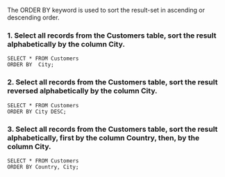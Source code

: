 The ORDER BY keyword is used to sort the result-set in ascending or descending order.  
### 1. Select all records from the Customers table, sort the result alphabetically by the column City.
```
SELECT * FROM Customers
ORDER BY  City;
```
### 2. Select all records from the Customers table, sort the result reversed alphabetically by the column City.
```
SELECT * FROM Customers
ORDER BY City DESC;
```
### 3. Select all records from the Customers table, sort the result alphabetically, first by the column Country, then, by the column City.
```
SELECT * FROM Customers
ORDER BY Country, City;
```
  
